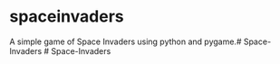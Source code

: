 # spaceinvaders

A simple game of Space Invaders using python and pygame.#   S p a c e - I n v a d e r s  
 #   S p a c e - I n v a d e r s  
 